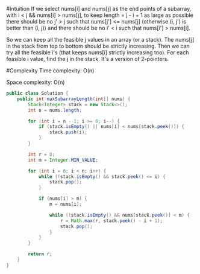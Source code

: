 #Intuition
If we select nums[i] and nums[j] as the end points of a subarray, with i < j && nums[i] > nums[j], to keep length = j - i + 1 as large as possible there should be no j' > j such that nums[j'] <= nums[j] (otherwise (i, j') is better than (i, j)) and there should be no i' < i such that nums[i'] > nums[i].

So we can keep all the feasible j values in an array (or a stack).
The nums[j] in the stack from top to bottom should be strictly increasing.
Then we can try all the feasible i's (that keeps nums[i] strictly increasing too). For each feasible i value, find the j in the stack. It's a version of 2-pointers.

#Complexity
Time complexity:
O(n)

Space complexity:
O(n)

```java
public class Solution {
    public int maxSubarrayLength(int[] nums) {
        Stack<Integer> stack = new Stack<>();
        int n = nums.length;

        for (int i = n - 1; i >= 0; i--) {
            if (stack.isEmpty() || nums[i] < nums[stack.peek()]) {
                stack.push(i);
            }
        }

        int r = 0;
        int m = Integer.MIN_VALUE;

        for (int i = 0; i < n; i++) {
            while (!stack.isEmpty() && stack.peek() <= i) {
                stack.pop();
            }

            if (nums[i] > m) {
                m = nums[i];

                while (!stack.isEmpty() && nums[stack.peek()] < m) {
                    r = Math.max(r, stack.peek() - i + 1);
                    stack.pop();
                }
            }
        }

        return r;
    }
}
```
